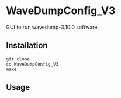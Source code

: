 # WaveDumpConfig_V3

GUI to run wavedump-3.10.0 software.

## Installation

```
git clone
cd WaveDumpConfig_V3
make
```

## Usage

```# WaveDumpConfig_V3
